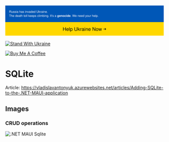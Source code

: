 [![Stand With Ukraine](https://raw.githubusercontent.com/vshymanskyy/StandWithUkraine/main/banner2-direct.svg)](https://stand-with-ukraine.pp.ua)

[![Stand With Ukraine](https://img.shields.io/badge/made_in-ukraine-ffd700.svg?labelColor=0057b7)](https://stand-with-ukraine.pp.ua)

[![Buy Me A Coffee](https://cdn.buymeacoffee.com/buttons/v2/default-blue.png)](https://www.buymeacoffee.com/vlad.antonyuk)

# SQLite

Article: https://vladislavantonyuk.azurewebsites.net/articles/Adding-SQLite-to-the-.NET-MAUI-application

## Images

### CRUD operations

![.NET MAUI Sqlite](https://ik.imagekit.io/VladislavAntonyuk/vladislavantonyuk/articles/14/sqlite2.png)